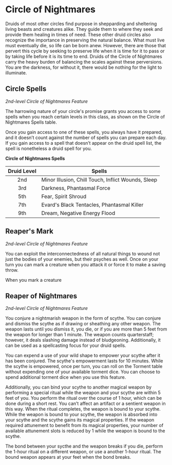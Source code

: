 # Circle of Nightmares

Druids of most other circles find purpose in shepparding and sheltering living beasts and creatures alike. They guide them to where they seek and provide them healing in times of need. These other druid circles also recognize the importance in preserving the natural balance. What must live must eventually die, so life can be born anew. However, there are those that pervert this cycle by seeking to preserve life when it is time for it to pass or by taking life before it is its time to end. Druids of the Circle of Nightmares carry the heavy burden of balancing the scales against these perversions. You are the darkness, for without it, there would be nothing for the light to illuminate.

## Circle Spells
*2nd-level Circle of Nightmares Feature*

The harrowing nature of your circle's promise grants you access to some spells when you reach certain levels in this class, as shown on the Circle of Nightmares Spells table.

Once you gain access to one of these spells, you always have it prepared, and it doesn’t count against the number of spells you can prepare each day. If you gain access to a spell that doesn’t appear on the druid spell list, the spell is nonetheless a druid spell for you.

**Circle of Nightmares Spells**

| Druid Level | Spells |
|:---:|---|
| 2nd | Minor Illusion, Chill Touch, Inflict Wounds, Sleep |
| 3rd | Darkness, Phantasmal Force |
| 5th | Fear, Spirit Shroud |
| 7th | Evard's Black Tentacles, Phantasmal Killer | 
| 9th | Dream, Negative Energy Flood |

## Reaper's Mark
*2nd-level Circle of Nightmares Feature*

You can exploit the interconnectedness of all natural things to wound not just the bodies of your enemies, but their psyches as well. Once on your turn you can mark a creature when you attack it or force it to make a saving throw. 

When you mark a creature

## Reaper of Nightmares
*2nd-level Circle of Nightmares Feature*

You conjure a nightmarish weapon in the form of scythe. You can conjure and dismiss the scythe as if drawing or sheathing any other weapon. The weapon lasts until you dismiss it, you die, or if you are more than 5 feet from the weapon for longer than 1 minute. The weapon counts quarterstaff; however, it deals slashing damage instead of bludgeoning. Additionally, it can be used as a spellcasting focus for your druid spells.

You can expend a use of your wild shape to empower your scythe after it has been conjured. The scythe's empowerment lasts for 10 minutes. While the scythe is empowered, once per turn, you can roll on the Torment table without expending one of your available torment dice. You can choose to spend additional torment dice when you use this feature.

Additionally, you can bind your scythe to another magical weapon by performing a special ritual while the weapon and your scythe are within 5 feet of you. You perform the ritual over the course of 1 hour, which can be done during a short rest. You can’t affect an artifact or a sentient weapon in this way. When the ritual completes, the weapon is bound to your scythe. While the weapon is bound to your scythe, the weapon is absorbed into your scythe and the scythe gains its magical properties. If the weapon required attunement to benefit from its magical properties, your number of available attunement slots is reduced by 1 while the weapon is bound to the scythe.

The bond between your sycthe and the weapon breaks if you die, perform the 1-hour ritual on a different weapon, or use a another 1-hour ritual. The bound weapon appears at your feet when the bond breaks.
